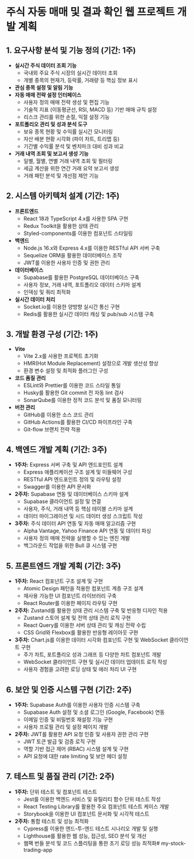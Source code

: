 # 주식 자동 매매 및 결과 확인 웹 프로젝트 개발 계획

## 1. 요구사항 분석 및 기능 정의 (기간: 1주)
- **실시간 주식 데이터 조회 기능**
  - 국내외 주요 주식 시장의 실시간 데이터 조회
  - 개별 종목의 현재가, 등락률, 거래량 등 핵심 정보 표시
- **관심 종목 설정 및 알림 기능**
- **자동 매매 전략 설정 인터페이스**
  - 사용자 정의 매매 전략 생성 및 편집 기능
  - 기술적 지표 (이동평균선, RSI, MACD 등) 기반 매매 규칙 설정
  - 리스크 관리를 위한 손절, 익절 설정 기능
- **포트폴리오 관리 및 성과 분석 도구**
  - 보유 종목 현황 및 수익률 실시간 모니터링
  - 자산 배분 현황 시각화 (파이 차트, 트리맵 등)
  - 기간별 수익률 분석 및 벤치마크 대비 성과 비교
- **거래 내역 조회 및 보고서 생성 기능**
  - 일별, 월별, 연별 거래 내역 조회 및 필터링
  - 세금 계산을 위한 연간 거래 요약 보고서 생성
  - 거래 패턴 분석 및 개선점 제안 기능

## 2. 시스템 아키텍처 설계 (기간: 1주)
- **프론트엔드**
  - React 18과 TypeScript 4.x를 사용한 SPA 구현
  - Redux Toolkit을 활용한 상태 관리
  - Styled-components를 이용한 컴포넌트 스타일링
- **백엔드**
  - Node.js 16.x와 Express 4.x를 이용한 RESTful API 서버 구축
  - Sequelize ORM을 활용한 데이터베이스 조작
  - JWT를 이용한 사용자 인증 및 권한 관리
- **데이터베이스**
  - Supabase를 활용한 PostgreSQL 데이터베이스 구축
  - 사용자 정보, 거래 내역, 포트폴리오 데이터 스키마 설계
  - 인덱싱 및 쿼리 최적화
- **실시간 데이터 처리**
  - Socket.io를 이용한 양방향 실시간 통신 구현
  - Redis를 활용한 실시간 데이터 캐싱 및 pub/sub 시스템 구축

## 3. 개발 환경 구성 (기간: 1주)
- **Vite**
  - Vite 2.x를 사용한 프로젝트 초기화
  - HMR(Hot Module Replacement) 설정으로 개발 생산성 향상
  - 환경 변수 설정 및 최적화 플러그인 구성
- **코드 품질 관리**
  - ESLint와 Prettier를 이용한 코드 스타일 통일
  - Husky를 활용한 Git commit 전 자동 lint 검사
  - SonarQube를 이용한 정적 코드 분석 및 품질 모니터링
- **버전 관리**
  - GitHub를 이용한 소스 코드 관리
  - GitHub Actions를 활용한 CI/CD 파이프라인 구축
  - Git-flow 브랜치 전략 적용

## 4. 백엔드 개발 계획 (기간: 3주)
- **1주차:** Express 서버 구축 및 API 엔드포인트 설계
  - Express 애플리케이션 구조 설계 및 미들웨어 구성
  - RESTful API 엔드포인트 정의 및 라우팅 설정
  - Swagger를 이용한 API 문서화
- **2주차:** Supabase 연동 및 데이터베이스 스키마 설계
  - Supabase 클라이언트 설정 및 연결
  - 사용자, 주식, 거래 내역 등 핵심 테이블 스키마 설계
  - 데이터 마이그레이션 및 시드 데이터 생성 스크립트 작성
- **3주차:** 주식 데이터 API 연동 및 자동 매매 알고리즘 구현
  - Alpha Vantage, Yahoo Finance API 연동 및 데이터 파싱
  - 사용자 정의 매매 전략을 실행할 수 있는 엔진 개발
  - 백그라운드 작업을 위한 Bull 큐 시스템 구현

## 5. 프론트엔드 개발 계획 (기간: 3주)
- **1주차:** React 컴포넌트 구조 설계 및 구현
  - Atomic Design 패턴을 적용한 컴포넌트 계층 구조 설계
  - 재사용 가능한 UI 컴포넌트 라이브러리 구축
  - React Router를 이용한 페이지 라우팅 구현
- **2주차:** Zustand를 활용한 상태 관리 시스템 구축 및 반응형 디자인 적용
  - Zustand 스토어 설계 및 전역 상태 관리 로직 구현
  - React Query를 이용한 서버 상태 관리 및 캐싱 전략 수립
  - CSS Grid와 Flexbox를 활용한 반응형 레이아웃 구현
- **3주차:** Chart.js를 이용한 데이터 시각화 컴포넌트 구현 및 WebSocket 클라이언트 구현
  - 주가 차트, 포트폴리오 성과 그래프 등 다양한 차트 컴포넌트 개발
  - WebSocket 클라이언트 구현 및 실시간 데이터 업데이트 로직 작성
  - 사용자 경험을 고려한 로딩 상태 및 에러 처리 UI 구현

## 6. 보안 및 인증 시스템 구현 (기간: 2주)
- **1주차:** Supabase Auth를 이용한 사용자 인증 시스템 구축
  - Supabase Auth 설정 및 소셜 로그인 (Google, Facebook) 연동
  - 이메일 인증 및 비밀번호 재설정 기능 구현
  - 사용자 프로필 관리 및 설정 페이지 개발
- **2주차:** JWT를 활용한 API 요청 인증 및 사용자 권한 관리 구현
  - JWT 토큰 발급 및 검증 로직 구현
  - 역할 기반 접근 제어 (RBAC) 시스템 설계 및 구현
  - API 요청에 대한 rate limiting 및 보안 헤더 설정

## 7. 테스트 및 품질 관리 (기간: 2주)
- **1주차:** 단위 테스트 및 컴포넌트 테스트
  - Jest를 이용한 백엔드 서비스 및 유틸리티 함수 단위 테스트 작성
  - React Testing Library를 활용한 주요 컴포넌트 테스트 케이스 개발
  - Storybook을 이용한 UI 컴포넌트 문서화 및 시각적 테스트
- **2주차:** 통합 테스트 및 성능 최적화
  - Cypress를 이용한 엔드-투-엔드 테스트 시나리오 개발 및 실행
  - Lighthouse를 활용한 웹 성능, 접근성, SEO 분석 및 개선
  - 웹팩 번들 분석 및 코드 스플리팅을 통한 초기 로딩 성능 최적화#   m y - s t o c k - t r a d i n g - a p p  
 